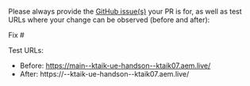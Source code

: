 Please always provide the [GitHub issue(s)](../issues) your PR is for, as well as test URLs where your change can be observed (before and after):

Fix #<gh-issue-id>

Test URLs:
- Before: https://main--ktaik-ue-handson--ktaik07.aem.live/
- After: https://<branch>--ktaik-ue-handson--ktaik07.aem.live/
